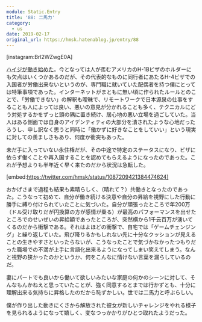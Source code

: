 ```yaml
---
module: Static.Entry
title: '88: 二馬力'
category:
  - us
date: 2019-02-17
original_url: https://hmsk.hatenablog.jp/entry/88
---
```


[instagram:Brl2WZwgE0A]

[ハイジが働き始めた](https://blog.haiji.co/entry/join-all-turtles)。今となっては人が羨むアメリカのH-1Bビザのホルダーにも欠点はいくつかあるのだが、その代表的なものに同行者にあたるH-4ビザでの入国者が労働出来ないというのが、専門職に就いていた配偶者を持つ僕にとっては特筆事項であった。インターネットがまともに無い頃に作られたルールとのことで、「労働できない」の解釈も曖昧で、リモートワークで日本源泉の仕事をすることも人によっては良い、悪いの意見が分かれることも多く、テクニカルにどう対処するかをずっと頭の隅に置き続け、居心地の悪い立場を過ごしていた。当人はある側面では自身のアイデンティティの大部分を潰されたような心地だったろうし、申し訳なく思うと同時に「働かずに好きなことをしていい」という現実に対しての羨ましさもあり、何度か衝突もあった。

未だ手に入っていない永住権だが、その中途で特定のステータスになり、ビザに依らず働くことや再入国することを認めてもらえるようになったのであった。これが予想よりも半年近く早く来たのだから状況は急転した。

[embed:https://twitter.com/hmsk/status/1087209421384474624]

おかげさまで過程も結果も素晴らしく、（晴れて？）共働きとなったのであった。こうなって初めて、自分が働き続ける決意や自分の昇給を視野にした行動に勝手に縛り付けられていたことに気づいた。自分が頑張ったところで年200万（ドル受け取りだが円換算の方が感情が乗る）が最高のパフォーマンスを出せたところでのせいぜいの昇給額であったところが、突然横から1千云百万が湧いてくるのだから衝撃である。それはよほどの衝撃で、自宅では「ゲームチェンジング」と繰り返していた。飛び降りるかもしれない先に十分なクッションが見えることの生きやすさといったらないが、こうなったことで気づかなかったつもりだった職場での不満が上手に言語化出来るようになってしまい笑えてしまう。なんと視野の狭かったのかというか、何をこんなに情けない言葉を漏らしているのだ。

妻にパートでも良いから働いて欲しいみたいな家庭の何かのシーンに対して、そんなもんかねえと思っていたことが、強く同意するとまでは行かずとも、十分に理解出来る気持ちに昇格したのだから恥ずかしい。世では二馬力と呼ぶらしい。

僕が作り出した動きにくさから解放された彼女が新しいチャレンジをやれる様子を見られるようになって嬉しく、変なつっかかりがひとつ取れたようだった。
